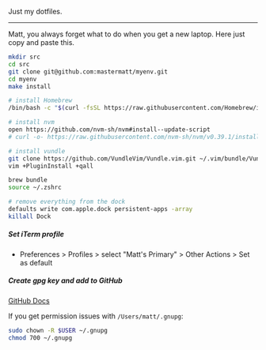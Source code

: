 Just my dotfiles.

---

Matt, you always forget what to do when you get a new laptop. Here just copy and paste this.

```bash
mkdir src
cd src
git clone git@github.com:mastermatt/myenv.git
cd myenv
make install

# install Homebrew
/bin/bash -c "$(curl -fsSL https://raw.githubusercontent.com/Homebrew/install/HEAD/install.sh)"

# install nvm
open https://github.com/nvm-sh/nvm#install--update-script
# curl -o- https://raw.githubusercontent.com/nvm-sh/nvm/v0.39.1/install.sh | bash

# install vundle
git clone https://github.com/VundleVim/Vundle.vim.git ~/.vim/bundle/Vundle.vim
vim +PluginInstall +qall

brew bundle
source ~/.zshrc

# remove everything from the dock
defaults write com.apple.dock persistent-apps -array
killall Dock
```

##### Set iTerm profile

- Preferences > Profiles > select "Matt's Primary" > Other Actions > Set as default

##### Create gpg key and add to GitHub

[GitHub Docs](https://docs.github.com/en/authentication/managing-commit-signature-verification/generating-a-new-gpg-key)

If you get permission issues with `/Users/matt/.gnupg`:

```bash
sudo chown -R $USER ~/.gnupg
chmod 700 ~/.gnupg
```
